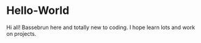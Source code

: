 # Hello-World
Hi all! Bassebrun here and totally new to coding. I hope learn lots and work on projects.
